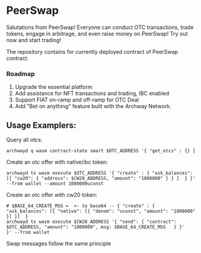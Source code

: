 # PeerSwap

Salutations from PeerSwap!
Everyone can conduct OTC transactions, trade tokens, engage in arbitrage, and even raise money on PeerSwap! Try out now and start trading!

The repository contains for currently deployed contract of PeerSwap contract.
### Roadmap
1. Upgrade the essential platform
2. Add assistance for NFT transactions and trading, IBC enabled
3. Support FIAT on-ramp and off-ramp for OTC Deal
4. Add "Bet on anything" feature
built with the Archway Network.

## Usage Examplers:

Query all otcs:
```
archwayd q wasm contract-state smart $OTC_ADDRESS '{ "get_otcs" : {} }
```

Create an otc offer with native/ibc token:
```
archwayd tx wasm execute $OTC_ADDRESS '{ "create" : { "ask_balances": [{ "cw20": { "address": $CW20_ADDRESS, "amount": "1000000" } } ]  } }' --from wallet --amount 1000000uconst
```
Create an otc offer with cw20 token:
```
# $BASE_64_CREATE_MSG =  <- to base64 -- { "create" : { "ask_balances": [{ "native": [{ "denom": "uconst", "amount": "1000000" }] }]  } 
archwayd tx wasm execute $CW20_ADDRESS '{ "send": { "contract": $OTC_ADDRESS, "amount": "1000000", msg: $BASE_64_CREATE_MSG   } }'   }' --from wallet
```

Swap messages follow the same principle
